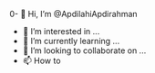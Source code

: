 0- 👋 Hi, I’m @ApdilahiApdirahman
- 👀 I’m interested in ...
- 🌱 I’m currently learning ...
- 💞️ I’m looking to collaborate on ...
- 📫 How to 
